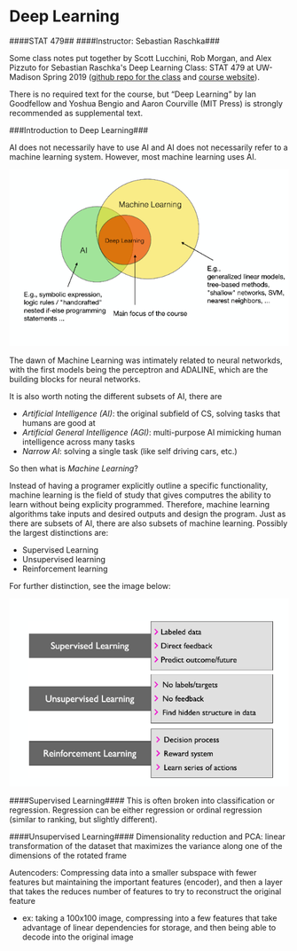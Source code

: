 # Deep Learning #
####STAT 479##
####Instructor: Sebastian Raschka###

Some class notes put together by Scott Lucchini, Rob Morgan, and Alex Pizzuto for Sebastian Raschka's Deep Learning Class: STAT 479 at UW-Madison Spring 2019 ([github repo for the class](https://github.com/rasbt/stat479-deep-learning-ss19) and [course website](http://pages.stat.wisc.edu/~sraschka/teaching/stat479-ss2019/)).

There is no required text for the course, but “Deep Learning” by Ian Goodfellow and Yoshua Bengio and Aaron Courville (MIT Press) is strongly recommended as supplemental text.

###Introduction to Deep Learning###

AI does not necessarily have to use AI and AI does not necessarily refer to a machine learning system. However, most machine learning uses AI.

![AI distinction](./images/AI_ML_Venn.png "AI vs ML vs Deep Learning")

The dawn of Machine Learning was intimately related to neural networkds, with the first models being the perceptron and ADALINE, which are the building blocks for neural networks. 

It is also worth noting the different subsets of AI, there are 

* _Artificial Intelligence (AI)_: the original subfield of CS, solving tasks that humans are good at
* _Artificial General Intelligence (AGI)_: multi-purpose AI mimicking human intelligence across many tasks
* _Narrow AI_: solving a single task (like self driving cars, etc.)

So then what is _Machine Learning_?

Instead of having a programer explicitly outline a specific functionality, machine learning is the field of study that gives computres the ability to learn without being explicity programmed. Therefore, machine learning algorithms take inputs and desired outputs and design the program. Just as there are subsets of AI, there are also subsets of machine learning. Possibly the largest distinctions are:

* Supervised Learning
* Unsupervised learning
* Reinforcement learning

For further distinction, see the image below: 

![ML distinction](./images/supervised_unsupervised.png "ML distinctions")

####Supervised Learning####
This is often broken into classification or regression. Regression can be either regression or ordinal regression (similar to ranking, but slightly different).

####Unsupervised Learning####
Dimensionality reduction and PCA: linear transformation of the dataset that maximizes the variance along one of the dimensions of the rotated frame

Autencoders: Compressing data into a smaller subspace with fewer features but maintaining the important features (encoder), and then a layer that takes the reduces number of features to try to reconstruct the original feature 
* ex: taking a 100x100 image, compressing into a few features that take advantage of linear dependencies for storage, and then being able to decode into the original image



